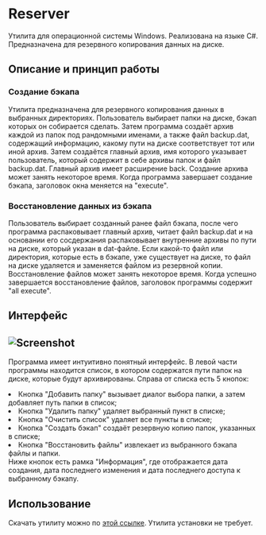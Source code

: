 # Reserver
Утилита для операционной системы Windows. Реализована на языке C#. Предназначена для резервного копирования данных на диске.
## Описание и принцип работы
### Создание бэкапа
Утилита предназначена для резервного копирования данных в выбранных директориях. Пользователь выбирает папки на диске, бэкап
которых он собирается сделать. Затем программа создаёт архив каждой из папок под рандомными именами, а также файл backup.dat, содержащий
информацию, какому пути на диске соответствует тот или иной архив. Затем создаётся главный архив, имя которого указывает пользователь,
который содержит в себе архивы папок и файл backup.dat. Главный архив имеет расширение back. Создание архива может занять некоторое время.
Когда программа завершает создание бэкапа, заголовок окна меняется на "execute".
### Восстановление данных из бэкапа
Пользователь выбирает созданный ранее файл бэкапа, после чего программа распаковывает главный архив, читает файл backup.dat и на основании
его сосдержания распаковывает внутренние архивы по пути на диске, который указан в dat-файле. Если какой-то файл или директория, которые есть
в бэкапе, уже существует на диске, то файл на диске удаляется и заменяется файлом из резервной копии. Восстановление файлов может занять некоторое
время. Когда успешно завершается восстановление файлов, заголовок программы содержит "all execute".

## Интерфейс
![Screenshot](https://github.com/Alexey-Pirogov-02/Reserver/blob/master/Main_screenshot.png)
---
Программа имеет интуитивно понятный интерфейс. В левой части программы находится список, в котором содержатся пути папок на диске, которые будут архивированы.
Справа от списка есть 5 кнопок:
<li> Кнопка "Добавить папку" вызывает диалог выбора папки, а затем добавляет путь папки в список;
<li> Кнопка "Удалить папку" удаляет выбранный пункт в списке;
<li> Кнопка "Очистить список" удаляет все пункты в списке;
<li> Кнопка "Создать бэкап" создаёт резервную копию папок, указанных в списке;
<li> Кнопка "Восстановить файлы" извлекает из выбранного бэкапа файлы и папки. </li>
Ниже кнопок есть рамка "Информация", где отображается дата создания, дата последнего изменения и дата последнего доступа к выбранному бэкапу.

## Использование
Скачать утилиту можно по [этой ссылке](https://github.com/Alexey-Pirogov-02/Reserver/releases/download/1.0.0.0/Reserver.exe). Утилита установки не требует.
